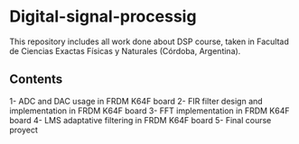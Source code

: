 # Digital-signal-processig
This repository includes all work done about DSP course, taken in Facultad de Ciencias Exactas Físicas y Naturales (Córdoba, Argentina).
## Contents
1- ADC and DAC usage in FRDM K64F board
2- FIR filter design and implementation in FRDM K64F board
3- FFT implementation in FRDM K64F board
4- LMS adaptative filtering in FRDM K64F board
5- Final course proyect
